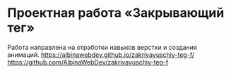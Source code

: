 # Проектная работа «Закрывающий тег»

Работа направлена на отработки навыков верстки и создания анимаций.
https://albinawebdev.github.io/zakrivayuschiy-teg-f/
https://github.com/AlbinaWebDev/zakrivayuschiy-teg-f
